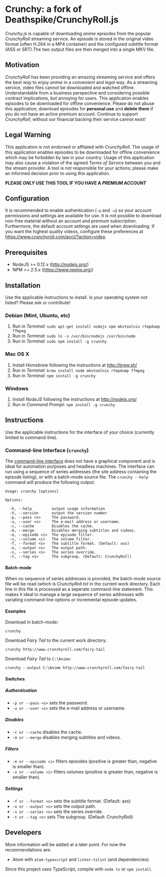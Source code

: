# Crunchy: a fork of Deathspike/CrunchyRoll.js

*Crunchy.js* is capable of downloading *anime* episodes from the popular *CrunchyRoll* streaming service. An episode is stored in the original video format (often H.264 in a MP4 container) and the configured subtitle format (ASS or SRT).The two output files are then merged into a single MKV file.

## Motivation

*CrunchyRoll* has been providing an amazing streaming service and offers the best way to enjoy *anime* in a *convenient* and *legal* way. As a streaming service, video files cannot be downloaded and watched offline. Understandable from a business perspective and considering possible contract implications, but annoying for users. This application enables episodes to be downloaded for offline convenience. Please do not abuse this application; download episodes for **personal use** and **delete them** if you do not have an active premium account. Continue to support *CrunchyRoll*; without our financial backing their service cannot exist!

## Legal Warning

This application is not endorsed or affliated with *CrunchyRoll*. The usage of this application enables episodes to be downloaded for offline convenience which may be forbidden by law in your country. Usage of this application may also cause a violation of the agreed *Terms of Service* between you and the stream provider. A tool is not responsible for your actions; please make an informed decision prior to using this application.

**PLEASE _ONLY_ USE THIS TOOL IF YOU HAVE A _PREMIUM ACCOUNT_**

## Configuration

It is recommended to enable authentication (`-p` and `-u`) so your account permissions and settings are available for use. It is not possible to download non-free material without an account and premium subscription. Furthermore, the default account settings are used when downloading. If you want the highest quality videos, configure these preferences at https://www.crunchyroll.com/acct/?action=video.


## Prerequisites

* NodeJS >= 0.12.x (http://nodejs.org/)
* NPM >= 2.5.x (https://www.npmjs.org/)

## Installation

Use the applicable instructions to install. Is your operating system not listed? Please ask or contribute!

### Debian (Mint, Ubuntu, etc)

1. Run in *Terminal*: `sudo apt-get install nodejs npm mkvtoolnix rtmpdump ffmpeg`
2. Run in *Terminal*: `sudo ln -s /usr/bin/nodejs /usr/bin/node`
3. Run in *Terminal*: `sudo npm install -g crunchy`

### Mac OS X

1. Install *Homebrew* following the instructions at http://brew.sh/
2. Run in *Terminal*: `brew install node mkvtoolnix rtmpdump ffmpeg`
3. Run in *Terminal*: `npm install -g crunchy`

### Windows

1. Install *NodeJS* following the instructions at http://nodejs.org/
3. Run in *Command Prompt*: `npm install -g crunchy`

## Instructions

Use the applicable instructions for the interface of your choice (currently limited to command-line).

### Command-line Interface (`crunchy`)

The [command-line interface](http://en.wikipedia.org/wiki/Command-line_interface) does not have a graphical component and is ideal for automation purposes and headless machines. The interface can run using a sequence of series addresses (the site address containing the episode listing), or with a batch-mode source file. The `crunchy --help` command will produce the following output:

    Usage: crunchy [options]

    Options:

      -h, --help         output usage information
      -V, --version      output the version number
      -p, --pass <s>     The password.
      -u, --user <s>     The e-mail address or username.
      -c, --cache        Disables the cache.
      -m, --merge        Disables merging subtitles and videos.
      -e, --episode <i>  The episode filter.
      -v, --volume <i>   The volume filter.
      -f, --format <s>   The subtitle format. (Default: ass)
      -o, --output <s>   The output path.
      -s, --series <s>   The series override.
      -t, --tag <s>      The subgroup. (Default: CrunchyRoll)

#### Batch-mode

When no sequence of series addresses is provided, the batch-mode source file will be read (which is *CrunchyRoll.txt* in the current work directory. Each line in this file is processed as a seperate command-line statement. This makes it ideal to manage a large sequence of series addresses with variating command-line options or incremental episode updates.

#### Examples

Download in batch-mode:

    crunchy

Download *Fairy Tail* to the current work directory:

    crunchy http://www.crunchyroll.com/fairy-tail

Download *Fairy Tail* to `C:\Anime`:

    crunchy --output C:\Anime http://www.crunchyroll.com/fairy-tail

#### Switches

##### Authentication

* `-p or --pass <s>` sets the password.
* `-u or --user <s>` sets the e-mail address or username.

##### Disables

* `-c or --cache` disables the cache.
* `-m or --merge` disables merging subtitles and videos.

##### Filters

* `-e or --episode <i>` filters episodes (positive is greater than, negative is smaller than).
* `-v or --volume <i>` filters volumes (positive is greater than, negative is smaller than).

##### Settings

* `-f or --format <s>` sets the subtitle format. (Default: ass)
* `-o or --output <s>` sets the output path.
* `-s or --series <s>` sets the series override.
* `-t or --tag <s>` sets The subgroup. (Default: CrunchyRoll)

## Developers

More information will be added at a later point. For now the recommendations are:

* Atom with `atom-typescript` and `linter-tslint` (and dependencies).

Since this project uses TypeScript, compile with `node ts` or `npm install`.
